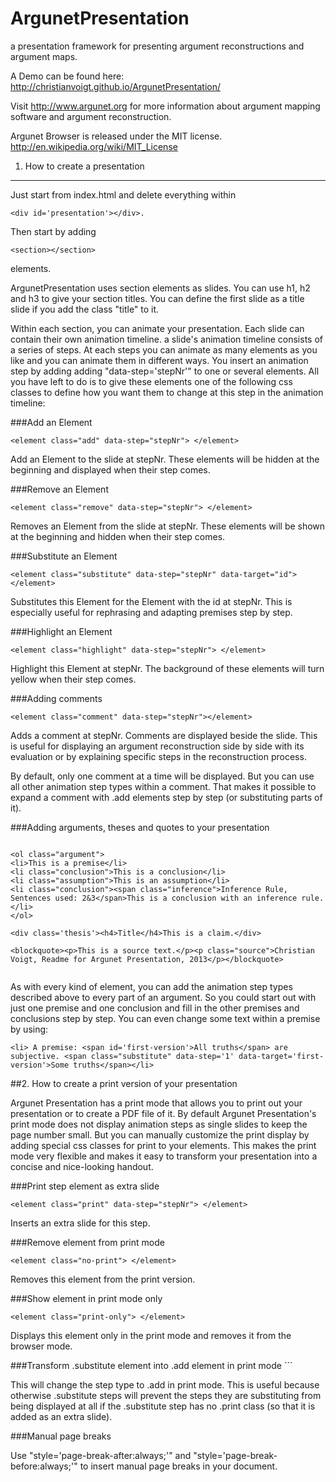 ArgunetPresentation
===================

a presentation framework for presenting argument reconstructions and argument maps. 

A Demo can be found here: http://christianvoigt.github.io/ArgunetPresentation/

Visit http://www.argunet.org for more information about argument mapping software and argument reconstruction.

Argunet Browser is released under the MIT license. http://en.wikipedia.org/wiki/MIT_License


1. How to create a presentation
-------------------------------

Just start from index.html and delete everything within 

    <div id='presentation'></div>. 
    
Then start by adding 

    <section></section>
    
elements.

ArgunetPresentation uses section elements as slides. You can use h1, h2 and h3 to give your section titles. You can define the first slide as a title slide if you add the class "title" to it.

Within each section, you can animate your presentation. Each slide can contain their own animation timeline. a slide's animation timeline consists of a series of steps. At each steps you can animate as many elements as you like and you can animate them in different ways. You insert an animation step by adding adding "data-step='stepNr'" to one or several elements. All you have left to do is to give these elements one of the following css classes to define how you want them to change at this step in the animation timeline:


 
###Add an Element


    <element class="add" data-step="stepNr"> </element>

Add an Element to the slide at stepNr. These elements will be hidden at the beginning and displayed when their step comes.

###Remove an Element

    <element class="remove" data-step="stepNr"> </element>
Removes an Element from the slide at stepNr. These elements will be shown at the beginning and hidden when their step comes.

###Substitute an Element

    <element class="substitute" data-step="stepNr" data-target="id"> </element>

Substitutes this Element for the Element with the id at stepNr. This is especially useful for rephrasing and adapting premises step by step.

###Highlight an Element

    <element class="highlight" data-step="stepNr"> </element>
 
Highlight this Element at stepNr. The background of these elements will turn yellow when their step comes.

###Adding comments

    <element class="comment" data-step="stepNr"></element>

Adds a comment at stepNr. Comments are displayed beside the slide. This is useful for displaying an argument reconstruction side by side with its evaluation or by explaining specific steps in the reconstruction process.

By default, only one comment at a time will be displayed. But you can use all other animation step types within a comment. That makes it possible to expand a comment with .add elements step by step (or substituting parts of it).

###Adding arguments, theses and quotes to your presentation

```

<ol class="argument">
<li>This is a premise</li>
<li class="conclusion">This is a conclusion</li>
<li class="assumption">This is an assumption</li>
<li class="conclusion"><span class="inference">Inference Rule, Sentences used: 2&3</span>This is a conclusion with an inference rule.</li>
</ol>

<div class='thesis'><h4>Title</h4>This is a claim.</div>

<blockquote><p>This is a source text.</p><p class="source">Christian Voigt, Readme for Argunet Presentation, 2013</p></blockquote>


```

As with every kind of element, you can add the animation step types described above to every part of an argument. So you could start out with just one premise and one conclusion and fill in the other premises and conclusions step by step. You can even change some text within a premise by using:

    <li> A premise: <span id='first-version'>All truths</span> are subjective. <span class="substitute" data-step='1' data-target='first-version'>Some truths</span></li>



##2. How to create a print version of your presentation

Argunet Presentation has a print mode that allows you to print out your presentation or to create a PDF file of it. By default Argunet Presentation's print mode does not display animation steps as single slides to keep the page number small. But you can manually customize the print display by adding special css classes for print to your elements. This makes the print mode very flexible and makes it easy to transform your presentation into a concise and nice-looking handout.

###Print step element as extra slide

    <element class="print" data-step="stepNr"> </element>

Inserts an extra slide for this step.

###Remove element from print mode

    <element class="no-print"> </element>
    
Removes this element from the print version.

###Show element in print mode only

    <element class="print-only"> </element>

Displays this element only in the print mode and removes it from the browser mode. </dd>

###Transform .substitute element into .add element in print mode
    <element class="substitute print-as-add"> </element> ```</dt> 

This will change the step type to .add in print mode. This is useful because otherwise .substitute steps will prevent the steps they are substituting from being displayed at all if the .substitute step has no .print class (so that it is added as an extra slide).

###Manual page breaks

Use "style='page-break-after:always;'" and "style='page-break-before:always;'" to insert manual page breaks in your document.